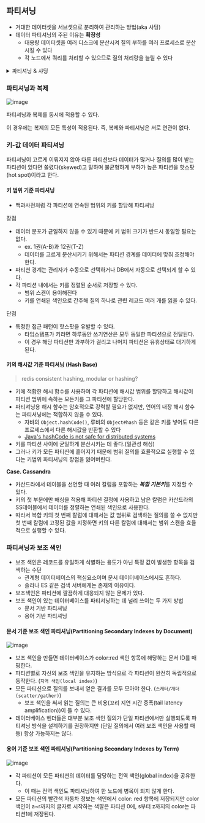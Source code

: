 ## 파티셔닝

- 거대한 데이터셋을 서브셋으로 분리하여 관리하는 방법(aka 샤딩)
- 데이터 파티셔닝의 주된 이유는 **확장성**
  - 대용량 데이터셋을 여러 디스크에 분산시켜 질의 부하를 여러 프로세스로 분산시킬 수 있다
  - 각 노드에서 쿼리를 처리할 수 있으므로 질의 처리량을 늘릴 수 있다

<details>
<summary>파티셔닝 & 샤딩</summary>

![image](https://github.com/rachel5004/23-11-DesigningDataIntensiveApplications/assets/75432228/699bebd3-a6f5-4b99-8467-334fd1bbf6b6)

- Partitioning    
  - 테이블에 데이터가 많아지면 인덱스(B-Tree)또한 커지게 되고 테이블에 읽기/쓰기가 있을 때 마다 인덱스에서 처리되는 시간도 늘어난다.
  - 이를 방지하기 위해 테이블을 적당한 크기로 쪼개는 작업을 수행한다.

![image](https://github.com/rachel5004/23-11-DesigningDataIntensiveApplications/assets/75432228/1363dd86-bbb4-4af7-9a4f-d484c0c330a7)

- Sharding
  - 네트워크 요청에 대한 부하를 각각의 서버로 분산시키기 위해 사용된다.

</details>


### 파티셔닝과 복제

![image](https://github.com/rachel5004/23-11-DesigningDataIntensiveApplications/assets/75432228/c2b68d30-ffcb-4c5d-9745-5b318ac5145f)

파티셔닝과 복제를 동시에 적용할 수 있다.

이 경우에는 복제의 모든 특성이 적용된다. 즉, 복제와 파티셔닝은 서로 연관이 없다.


### 키-값 데이터 파티셔닝

파티셔닝이 고르게 이뤄지지 않아 다른 파티션보다 데이터가 많거나 질의를 많이 받는 파티션이 있다면 쏠렸다(skewed)고 말하며 불균형하게 부하가 높은 파티션을 핫스팟(hot spot)이라고 한다.

#### 키 범위 기준 파티셔닝

- 백과사전처럼 각 파티션에 연속된 범위의 키를 할당해 파티셔닝

장점

- 데이터 분포가 균일하지 않을 수 있기 때문에 키 범위 크기가 반드시 동일할 필요는 없다.
  - ex. 1권(A-B)과 12권(T-Z)
  - 데이터를 고르게 분산시키기 위해서는 파티션 경계를 데이터에 맞춰 조정해야 한다. 
- 파티션 경계는 관리자가 수동으로 선택하거나 DB에서 자동으로 선택되게 할 수 있다. 
- 각 파티션 내에서는 키를 정렬된 순서로 저장할 수 있다. 
  - 범위 스캔이 용이해진다
  - 키를 연쇄된 색인으로 간주해 질의 하나로 관련 레코드 여러 개를 읽을 수 있다.


단점

- 특정한 접근 패턴이 핫스팟을 유발할 수 있다.
  - 타임스탬프가 키라면 하루동안 쓰기연산은 모두 동일한 파티션으로 전달된다.
  - 이 경우 해당 파티션만 과부하가 걸리고 나머지 파티션은 유휴상태로 대기하게 된다.


#### 키의 해시값 기준 파티셔닝 (Hash Base)

> redis consistent hashing, modular or hashing?

- 키에 적합한 해시 함수를 사용하여 각 파티션에 해시값 범위를 할당하고 해시값이 파티션 범위에 속하는 모든키를 그 파티션에 할당한다.
- 파티셔닝용 해시 함수는 암호적으로 강력할 필요가 없지만, 언어의 내장 해시 함수는 파티셔닝에는 적합하지 않을 수 있다.
  - 자바의 `Object.hashCode()`, 루비의 `Object#hash` 등은 같은 키를 넣어도 다른 프로세스에서 다른 해시값을 반환할 수 있다
  - [Java's hashCode is not safe for distributed systems](https://martin.kleppmann.com/2012/06/18/java-hashcode-unsafe-for-distributed-systems.html)
- 키를 파티션 사이에 균일하게 분산시키는 데 좋다.(일관성 해싱)
- 그러나 키가 모든 파티션에 흩어지기 때문에 범위 질의를 효율적으로 실행할 수 있다는 키범위 파티셔닝의 장점을 잃어버린다.

**Case. Cassandra**


- 카산드라에서 테이블을 선언할 때 여러 칼럼을 포함하는 ***복합 기본키***를 지정할 수 있다.
- 키의 첫 부분에만 해싱을 적용해 파티션 결정에 사용하고 남은 칼럼은 카산드라의 SS테이블에서 데이터를 정렬하는 연쇄된 색인으로 사용한다.
- 따라서 복합 키의 첫 번째 칼럼에 대해서는 값 범위로 검색하는 질의를 쓸 수 없지만 첫 번째 칼럼에 고정된 값을 지정하면 키의 다른 칼럼에 대해서는 범위 스캔을 효율적으로 실행할 수 있다.

### 파티셔닝과 보조 색인

- 보조 색인은 레코드를 유일하게 식별하는 용도가 아닌 특정 값이 발생한 항목을 검색하는 수단
  - 관계형 데이터베이스의 핵심요소이며 문서 데이터베이스에서도 흔하다.
  - 솔라나 ES 같은 검색 서버에게는 존재의 이유이다.
- 보조색인은 파티션에 깔끔하게 대응되지 않는 문제가 있다.
- 보조 색인이 있는 데이터베이스를 파티셔닝하는 데 널리 쓰이는 두 가지 방법
  - 문서 기반 파티셔닝
  - 용어 기반 파티셔닝
 

#### 문서 기준 보조 색인 파티셔닝(Partitioning Secondary Indexes by Document)

![image](https://github.com/rachel5004/23-11-DesigningDataIntensiveApplications/assets/75432228/812b11f3-9701-4191-b759-3954334c4681)


- 보조 색인을 만들면 데이터베이스가 color:red 색인 항목에 해당하는 문서 ID를 매핑한다.
- 파티션별로 자신의 보조 색인을 유지하는 방식으로 각 파티션이 완전히 독립적으로 동작한다. (`지역 색인(local index)`)
- 모든 파티션으로 질의를 보내서 얻은 결과를 모두 모아야 한다. (`스캐터/개더(scatter/gather)`)
  - 보조 색인을 써서 읽는 질의는 큰 비용(꼬리 지연 시간 증폭(tail latency amplification))이 들 수 있다.
- 데이터베이스 벤더들은 대부분 보조 색인 질의가 단일 파티션에서만 실행되도록 파티셔닝 방식을 설계하기를 권장하지만 (단일 질의에서 여러 보조 색인을 사용할 때 등) 항상 가능하지는 않다.

#### 용어 기준 보조 색인 파티셔닝(Partitioning Secondary Indexes by Term)

![image](https://github.com/rachel5004/23-11-DesigningDataIntensiveApplications/assets/75432228/6ee64d9c-7de7-4d55-959b-1cf00c15c440)

- 각 파티션이 모든 파티션의 데이터를 담당하는 전역 색인(global index)을 공유한다.
  - 이 때는 전역 색인도 파티셔닝하여 한 노드에 병목이 되지 않게 한다.
- 모든 파티션의 빨간색 자동차 정보는 색인에서 color: red 항목에 저장되지만 color 색인이 a~r까지의 글자로 시작하는 색깔은 파티션 0에, s부터 z까지의 color는 파티션1에 저장된다.



